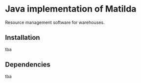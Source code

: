 # Java implementation of Matilda

Resource management software for warehouses.

## Installation

tba

## Dependencies

tba